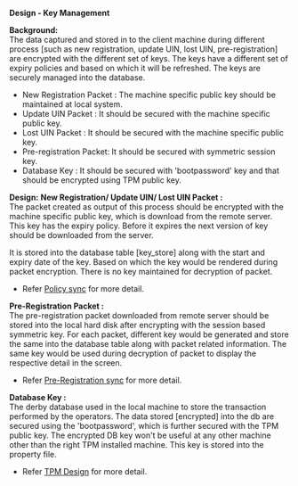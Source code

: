 **Design - Key Management**

**Background:**  
  The data captured and stored in to the client machine during different process [such as new registration, update UIN, lost UIN, pre-registration] are encrypted with the different set of keys. The keys have a different set of expiry policies and based on which it will be refreshed. The keys are securely managed into the database.  

  - New Registration Packet : The machine specific public key should be maintained at local system.  
  - Update UIN Packet : It should be secured with the machine specific public key.  
  - Lost UIN Packet :  It should be secured with the machine specific public key.  
  - Pre-registration Packet: It should be secured with symmetric session key.  
  - Database Key : It should be secured with 'bootpassword' key and that should be encrypted using TPM public key.   

    
**Design:**
  **New Registration/ Update UIN/ Lost UIN Packet :**   
   The packet created as output of this process should be encrypted with the machine specific public key, which is download from the remote server. This key has the expiry policy. Before it expires the next version of key should be downloaded from the server. 
     
  It is stored into the database table [key_store] along with the start and expiry date of the key. Based on which the key would be rendered during packet encryption. There is no key maintained for decryption of packet.  

  - Refer [Policy sync](_registration-policy-sync.md) for more detail. 

  **Pre-Registration Packet :**   
   The pre-registration packet downloaded from remote server should be stored into the local hard disk after encrypting with the session based symmetric key. For each packet, different key would be generated and store the same into the database table along with packet related information. The same key would be used during decryption of packet to display the respective detail in the screen.  
    
  -  Refer [Pre-Registration sync](_registration-Pre-Registration-Sync.md)  for more detail.
  
  **Database Key :**  
   The derby database used in the local machine to store the transaction performed by the operators. The data stored [encrypted] into the db are secured using the 'bootpassword', which is further secured with the TPM public key. The encrypted DB key won't be useful at any other machine other than the right TPM installed machine. This key is stored into the property file.   
   
   - Refer [TPM Design](_registration-TPM-integration.md) for more detail.
   